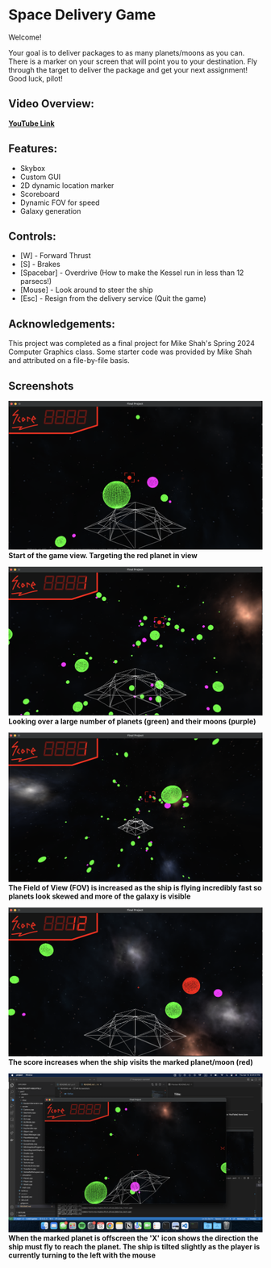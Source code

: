 
# Space Delivery Game

Welcome!

Your goal is to deliver packages to as many planets/moons as you can.
There is a marker on your screen that will point you to your destination.
Fly through the target to deliver the package and get your next assignment!
Good luck, pilot!

## Video Overview: 

**[YouTube Link](https://youtu.be/jXlYeQAppDw?si=y5UutyLX-G79w8Wl)**


## Features:
* Skybox
* Custom GUI
* 2D dynamic location marker
* Scoreboard
* Dynamic FOV for speed
* Galaxy generation


## Controls:
* [W] - Forward Thrust
* [S] - Brakes
* [Spacebar] - Overdrive (How to make the Kessel run in less than 12 parsecs!)
* [Mouse] - Look around to steer the ship
* [Esc] - Resign from the delivery service (Quit the game)

## Acknowledgements:

This project was completed as a final project for Mike Shah's Spring 2024 Computer Graphics class. Some starter code was provided by Mike Shah and attributed on a file-by-file basis. 

## Screenshots

![Start](./common/screenshots/initial.png)
**Start of the game view. Targeting the red planet in view**

![Many Planets](./common/screenshots/many_planets.png)
**Looking over a large number of planets (green) and their moons (purple)**

![Overdrive](./common/screenshots/overdrive.png)
**The Field of View (FOV) is increased as the ship is flying incredibly fast so planets look skewed and more of the galaxy is visible**

![Score](./common/screenshots/scoreboard.png)
**The score increases when the ship visits the marked planet/moon (red)**

![Offscreen](./common/screenshots/offscreen.png)
**When the marked planet is offscreen the 'X' icon shows the direction the ship must fly to reach the planet. The ship is tilted slightly as the player is currently turning to the left with the mouse**


